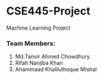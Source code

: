 # CSE445-Project
Machine Learning Project
### Team Members: 
1. Md.Tanvir Ahmed Chowdhury
2. Rifah Nanjiba Khan
3. Ahammaad Khalilulhoque Mishal
